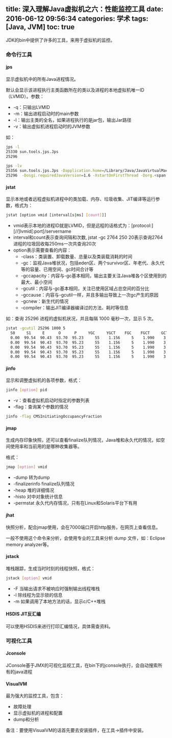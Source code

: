 title: 深入理解Java虚拟机之六：性能监控工具
date: 2016-06-12 09:56:34
categories: 学术
tags: [Java, JVM]
toc: true
---

JDK的bin中提供了许多的工具，来用于虚拟机的监控。

### 命令行工具

#### jps

显示虚拟机中的所有Java进程情况。

默认会显示该进程执行主类函数所在的类以及进程的本地虚拟机唯一ID（LVMID）。参数：

* -q：只输出LVMID 
* -m：输出进程启动时的main参数 
* -l：输出主类的全名，如果进程执行的是jar包，输出Jar路径 
* -v：输出虚拟机进程启动时的JVM参数

如：

```bash
jps -l
25330 sun.tools.jps.Jps
25296
 
jps -lv
25356 sun.tools.jps.Jps -Dapplication.home=/Library/Java/JavaVirtualMachines/jdk1.7.0_71.jdk/Contents/Home -Xms8m
25296  -Dosgi.requiredJavaVersion=1.6 -XstartOnFirstThread -Dorg.<span class="wp_keywordlink"><a href="http://res.importnew.com/eclipse" title="Eclipse ImportNew主页" target="_blank">Eclipse</a></span>.swt.internal.carbon.smallFonts -XX:MaxPermSize=256m -Xms40m -Xmx512m -Xdock:icon=../Resources/Eclipse.icns -XstartOnFirstThread -Dorg.eclipse.swt.internal.carbon.smallFonts
```

#### jstat

显示本地或者远程虚拟机进程中的类加载、内存、垃圾收集、JIT编译等运行参数，格式为：

```bash 
jstat [option vmid [interval[s|ms] [count]]] 
```

* vmid表示本地的进程ID就是LVMID，但是远程的话格式为：[protocol:][//]lvmid[:port]/servername 
* interval和count表示查询间隔和次数, jstat -gc 2764 250 20表示查询2764进程的垃圾回收每250ms一次共查询20次 
* option表示需要查看的内容： 
    * -class：类装置、卸载数量、总量以及类装载消耗的时间
    * -gc：监视Java堆状况，包括eden区、两个survivor区、年老代、永久代等的容量、已用空间、gc时间合计等
    * -gccapacity：内容与-gc基本相同，输出主要关注Java堆各个区使用到的最大、最小空间
    * -gcutil：内容与-gc基本相同，关注已使用区域占总空间的百分比
    * -gccause：内容与-gcutil一样，并且多输出导致上一次gc产生的原因
    * -gcnew：新生代的情况 
    * -compiler：输出JIT编译器编译过的方法、耗时等信息

如：查询 25296 进程的虚拟机状况，并且每隔 1000 毫秒一次，显示 5 次。

```bash
jstat -gcutil 25296 1000 5
  S0     S1     E      O      P     YGC     YGCT    FGC    FGCT     GCT
  0.00  99.54  90.43  93.70  95.23     55    1.156     5    1.990    3.146
  0.00  99.54  90.43  93.70  95.23     55    1.156     5    1.990    3.146
  0.00  99.54  90.43  93.70  95.23     55    1.156     5    1.990    3.146
  0.00  99.54  90.43  93.70  95.23     55    1.156     5    1.990    3.146
  0.00  99.54  90.43  93.70  95.23     55    1.156     5    1.990    3.146
```

#### jinfo

显示和调整虚拟机的各项参数，格式：

```bash 
jinfo [option] pid 
```

* -v：查看虚拟机启动时指定的参数列表 
* -flag：查询某个参数的情况

```bash
jinfo -flag CMSInitiatingOccupancyFraction
```

#### jmap

生成内存印象快照，还可以查看finalize队列情况，Java堆和永久代的情况，如空间使用率和当前用的是哪种收集器等。

格式：

```bash
jmap [option] vmid
```

* -dump 转为dump 
* -finalizerinfo finalize队列情况 
* -heap 堆的详细情况 
* -histo 对中对象统计信息 
* -permstat 永久代内存情况，只有在Linux和Solaris平台下有用

#### jhat

快照分析，配合jmap使用，会在7000端口开启http服务，在网页上查看信息。

一般不使用这个命令来分析，会使用专业的工具来分析 dump 文件，如：Eclipse memory analyzer等。

#### jstack

堆栈跟踪，生成当时时刻的线程快照，格式：

```bash
jstack [option] vmid 
```

* -F 当输出请求不被响应时强制输出线程堆栈 
* -l 除线程为显示锁的信息 
* -m 如果调用了本地方法的话，显示c/C++堆栈

#### HSDIS JIT反汇编

可以使用HSDIS来进行打印汇编情况，具体需查资料。

### 可视化工具

#### Jconsole

JConsole基于JMX的可视化监视工具，在bin下的jconsole执行，会自动搜索所有的java进程

#### VisualVM

最为强大的监控工具，包含：

* 故障处理
* 显示虚拟机的进程和配置 
* dump和分析 

备注：要使用VisualVM的话首先要去安装插件，在工具->插件中安装。
